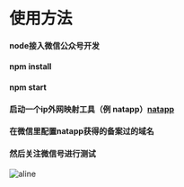 # 使用方法
#### node接入微信公众号开发
#### npm install 
#### npm start
#### 启动一个ip外网映射工具（例 natapp）[natapp](https://natapp.cn/) 
#### 在微信里配置natapp获得的备案过的域名
#### 然后关注微信号进行测试


![aline](https://timgsa.baidu.com/timg?image&quality=80&size=b9999_10000&sec=1517895314630&di=e50089c4c7e9da3ad2165dfe94fcb012&imgtype=0&src=http%3A%2F%2Fimg.tupianzj.com%2Fuploads%2Fallimg%2F170121%2F9-1F121094937.jpg)  
